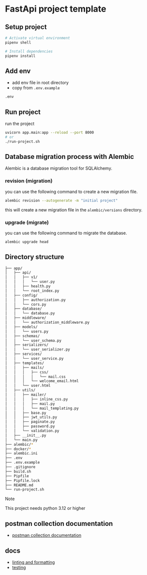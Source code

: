 # FastApi project template

## Setup project
```bash
# Activate virtual environment
pipenv shell

# Install dependencies
pipenv install
```

## Add env
* add env file in root directory
* copy from `.env.example`

```bash
.env
```

## Run project

run the project
```bash
uvicorn app.main:app --reload --port 8000
# or
./run-project.sh
```

## Database migration process with Alembic
Alembic is a database migration tool for SQLAlchemy.

### revision (migration)
you can use the following command to create a new migration file.

```bash
alembic revision --autogenerate -m "initial project"
```

this will create a new migration file in the `alembic/versions` directory.

### upgrade (migrate)
you can use the following command to migrate the database.

```bash
alembic upgrade head
```

## Directory structure

```bash
├── app/
│   ├── api/
│   │   ├── v1/
│   │   │   └── user.py
│   │   ├── health.py
│   │   └── root_index.py
│   ├── config/
│   │   ├── authorization.py
│   │   └── cors.py
│   ├── database/
│   │   └── database.py
│   ├── middleware/
│   │   └── authorization_middleware.py
│   ├── models/
│   │   └── users.py
│   ├── schemas/
│   │   └── user_schema.py
│   ├── serializers/
│   │   └── user_serializer.py
│   ├── services/
│   │   └── user_service.py
│   ├── templates/
│   │   ├── mails/
│   │   │   ├── css/
│   │   │   │   └── mail.css
│   │   │   └── welcome_email.html
│   │   └── user.html
│   ├── utils/
│   │   ├── mailer/
│   │   │   ├── inline_css.py
│   │   │   ├── mail.py
│   │   │   └── mail_templating.py
│   │   ├── base.py
│   │   ├── jwt_utils.py
│   │   ├── paginate.py
│   │   ├── password.py
│   │   └── validation.py
│   ├── __init__.py
│   └── main.py
├── alembic/*
├── docker/*
├── alembic.ini
├── .env
├── .env.example
├── .gitignore
├── build.sh
├── Pipfile
├── Pipfile.lock
├── README.md
└── run-project.sh
```

> [!NOTE]  
> This project needs python 3.12 or higher

## postman collection documentation

* [postman collection documentation](https://documenter.getpostman.com/view/9920489/2sAYQZGBNJ)

## docs
* [linting and formatting](_docs/lint-formatting.md)
* [testing](_docs/testing.md)
